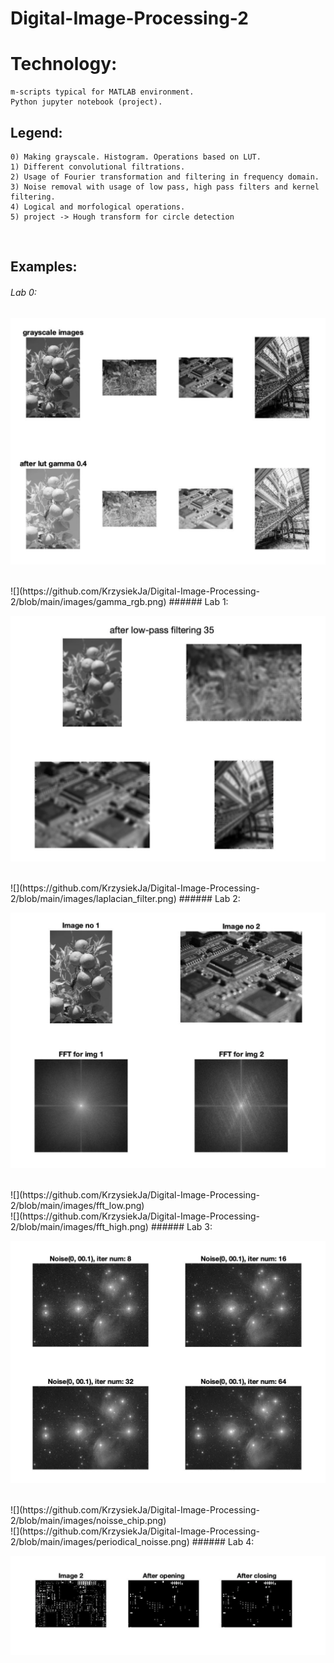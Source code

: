 # Digital-Image-Processing-2

# Technology:
```
m-scripts typical for MATLAB environment.
Python jupyter notebook (project).
```

## Legend:
```
0) Making grayscale. Histogram. Operations based on LUT.
1) Different convolutional filtrations.
2) Usage of Fourier transformation and filtering in frequency domain.
3) Noise removal with usage of low pass, high pass filters and kernel filtering.
4) Logical and morfological operations.
5) project -> Hough transform for circle detection
```
<br>

## Examples:

###### Lab 0:

![](https://github.com/KrzysiekJa/Digital-Image-Processing-2/blob/main/images/gamma.png)

<br>
![](https://github.com/KrzysiekJa/Digital-Image-Processing-2/blob/main/images/gamma_rgb.png)
###### Lab 1:

![](https://github.com/KrzysiekJa/Digital-Image-Processing-2/blob/main/images/low_pass_filter.png)

<br>
![](https://github.com/KrzysiekJa/Digital-Image-Processing-2/blob/main/images/laplacian_filter.png)
###### Lab 2:

![](https://github.com/KrzysiekJa/Digital-Image-Processing-2/blob/main/images/fft_original.png)

<br>
![](https://github.com/KrzysiekJa/Digital-Image-Processing-2/blob/main/images/fft_low.png)

<br>
![](https://github.com/KrzysiekJa/Digital-Image-Processing-2/blob/main/images/fft_high.png)
###### Lab 3:

![](https://github.com/KrzysiekJa/Digital-Image-Processing-2/blob/main/images/noisse_nebula.png)

<br>
![](https://github.com/KrzysiekJa/Digital-Image-Processing-2/blob/main/images/noisse_chip.png)

<br>
![](https://github.com/KrzysiekJa/Digital-Image-Processing-2/blob/main/images/periodical_noisse.png)
###### Lab 4:

![](https://github.com/KrzysiekJa/Digital-Image-Processing-2/blob/main/images/morfological.png)

